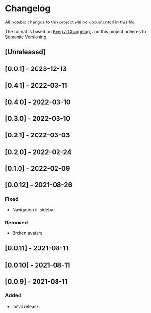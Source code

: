 # Changelog

All notable changes to this project will be documented in this file.

The format is based on [Keep a Changelog](https://keepachangelog.com/en/1.0.0/),
and this project adheres to [Semantic Versioning](https://semver.org/spec/v2.0.0.html).

## [Unreleased]

## [0.0.1] - 2023-12-13

## [0.4.1] - 2022-03-11

## [0.4.0] - 2022-03-10

## [0.3.0] - 2022-03-10

## [0.2.1] - 2022-03-03

## [0.2.0] - 2022-02-24

## [0.1.0] - 2022-02-09

## [0.0.12] - 2021-08-26

### Fixed

- Navigation in sidebar

### Removed

- Broken avatars

## [0.0.11] - 2021-08-11

## [0.0.10] - 2021-08-11

## [0.0.9] - 2021-08-11

### Added

- Initial release.
